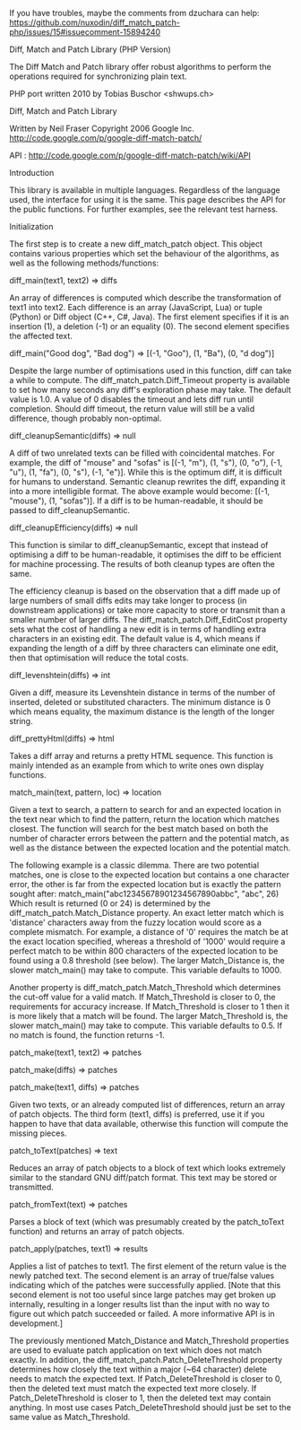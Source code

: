 If you have troubles, maybe the comments from dzuchara can help:
https://github.com/nuxodin/diff_match_patch-php/issues/15#issuecomment-15894240



Diff, Match and Patch Library (PHP Version)

  The Diff Match and Patch library offer robust algorithms to perform the operations required for synchronizing
  plain text.

  PHP port written 2010 by Tobias Buschor <shwups.ch>

  Diff, Match and Patch Library

  Written by Neil Fraser
  Copyright 2006 Google Inc.
  <http://code.google.com/p/google-diff-match-patch/>


  API   : <http://code.google.com/p/google-diff-match-patch/wiki/API>

Introduction

  This library is available in multiple languages. Regardless of the language used, the interface for using it is the
  same. This page describes the API for the public functions. For further examples, see the relevant test harness.

Initialization

  The first step is to create a new diff_match_patch object. This object contains various properties which set the
  behaviour of the algorithms, as well as the following methods/functions:

diff_main(text1, text2) => diffs

  An array of differences is computed which describe the transformation of text1 into text2. Each difference is an
  array (JavaScript, Lua) or tuple (Python) or Diff object (C++, C#, Java). The first element specifies if it is an
  insertion (1), a deletion (-1) or an equality (0). The second element specifies the affected text.

  diff_main("Good dog", "Bad dog") => [(-1, "Goo"), (1, "Ba"), (0, "d dog")]

  Despite the large number of optimisations used in this function, diff can take a while to compute. The
  diff_match_patch.Diff_Timeout property is available to set how many seconds any diff's exploration phase may take.
  The default value is 1.0. A value of 0 disables the timeout and lets diff run until completion. Should diff timeout,
  the return value will still be a valid difference, though probably non-optimal.

diff_cleanupSemantic(diffs) => null

  A diff of two unrelated texts can be filled with coincidental matches. For example, the diff of "mouse" and "sofas"
  is [(-1, "m"), (1, "s"), (0, "o"), (-1, "u"), (1, "fa"), (0, "s"), (-1, "e")]. While this is the optimum diff, it is
  difficult for humans to understand. Semantic cleanup rewrites the diff, expanding it into a more intelligible format.
  The above example would become: [(-1, "mouse"), (1, "sofas")]. If a diff is to be human-readable, it should be passed
  to diff_cleanupSemantic.

diff_cleanupEfficiency(diffs) => null

  This function is similar to diff_cleanupSemantic, except that instead of optimising a diff to be human-readable, it
  optimises the diff to be efficient for machine processing. The results of both cleanup types are often the same.

  The efficiency cleanup is based on the observation that a diff made up of large numbers of small diffs edits may take
  longer to process (in downstream applications) or take more capacity to store or transmit than a smaller number of
  larger diffs. The diff_match_patch.Diff_EditCost property sets what the cost of handling a new edit is in terms of
  handling extra characters in an existing edit. The default value is 4, which means if expanding the length of a diff
  by three characters can eliminate one edit, then that optimisation will reduce the total costs.

diff_levenshtein(diffs) => int

  Given a diff, measure its Levenshtein distance in terms of the number of inserted, deleted or substituted characters.
  The minimum distance is 0 which means equality, the maximum distance is the length of the longer string.

diff_prettyHtml(diffs) => html

  Takes a diff array and returns a pretty HTML sequence. This function is mainly intended as an example from which to
  write ones own display functions.

match_main(text, pattern, loc) => location

  Given a text to search, a pattern to search for and an expected location in the text near which to find the pattern,
  return the location which matches closest. The function will search for the best match based on both the number of
  character errors between the pattern and the potential match, as well as the distance between the expected location
  and the potential match.

  The following example is a classic dilemma. There are two potential matches, one is close to the expected location but
  contains a one character error, the other is far from the expected location but is exactly the pattern sought after:
  match_main("abc12345678901234567890abbc", "abc", 26) Which result is returned (0 or 24) is determined by the
  diff_match_patch.Match_Distance property. An exact letter match which is 'distance' characters away from the fuzzy
  location would score as a complete mismatch. For example, a distance of '0' requires the match be at the exact
  location specified, whereas a threshold of '1000' would require a perfect match to be within 800 characters of the
  expected location to be found using a 0.8 threshold (see below). The larger Match_Distance is, the
  slower match_main() may take to compute. This variable defaults to 1000.

  Another property is diff_match_patch.Match_Threshold which determines the cut-off value for a valid match. If
  Match_Threshold is closer to 0, the requirements for accuracy increase. If Match_Threshold is closer to 1 then it is
  more likely that a match will be found. The larger Match_Threshold is, the slower match_main() may take to compute.
  This variable defaults to 0.5. If no match is found, the function returns -1.

patch_make(text1, text2) => patches

patch_make(diffs) => patches

patch_make(text1, diffs) => patches

  Given two texts, or an already computed list of differences, return an array of patch objects. The third form
  (text1, diffs) is preferred, use it if you happen to have that data available, otherwise this function will compute
  the missing pieces.

patch_toText(patches) => text

  Reduces an array of patch objects to a block of text which looks extremely similar to the standard GNU diff/patch
  format. This text may be stored or transmitted.

patch_fromText(text) => patches

  Parses a block of text (which was presumably created by the patch_toText function) and returns an array of patch
  objects.

patch_apply(patches, text1) => results

  Applies a list of patches to text1. The first element of the return value is the newly patched text. The second
  element is an array of true/false values indicating which of the patches were successfully applied. [Note that this
  second element is not too useful since large patches may get broken up internally, resulting in a longer results list
  than the input with no way to figure out which patch succeeded or failed. A more informative API is in development.]

  The previously mentioned Match_Distance and Match_Threshold properties are used to evaluate patch application on text
  which does not match exactly. In addition, the diff_match_patch.Patch_DeleteThreshold property determines how closely
  the text within a major (~64 character) delete needs to match the expected text. If Patch_DeleteThreshold is closer to
  0, then the deleted text must match the expected text more closely. If Patch_DeleteThreshold is closer to 1, then the
  deleted text may contain anything. In most use cases Patch_DeleteThreshold should just be set to the same value as
  Match_Threshold.